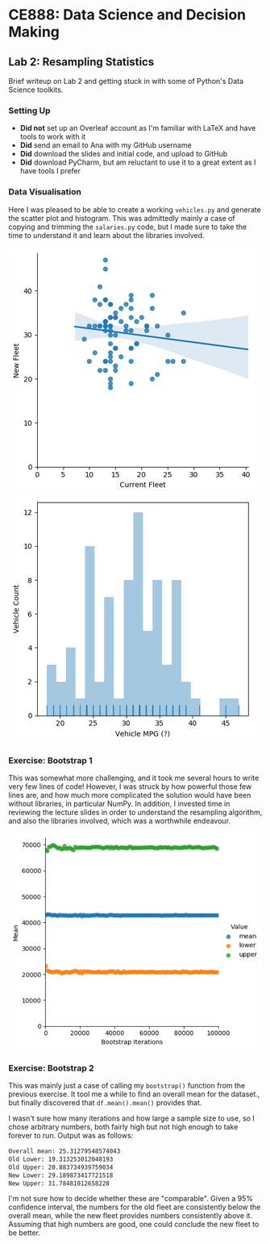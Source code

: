 # CE888: Data Science and Decision Making
## Lab 2: Resampling Statistics

Brief writeup on Lab 2 and getting stuck in with some of Python's Data Science toolkits.

### Setting Up

* **Did not** set up an Overleaf account as I'm familiar with LaTeX and have tools to work with it
* **Did** send an email to Ana with my GitHub username
* **Did** download the slides and initial code, and upload to GitHub
* **Did** download PyCharm, but am reluctant to use it to a great extent as I have tools I prefer

### Data Visualisation

Here I was pleased to be able to create a working `vehicles.py` and generate the scatter plot and histogram. This was admittedly mainly a case of copying and trimming the `salaries.py` code, but I made sure to take the time to understand it and learn about the libraries involved.

![logo](./veh_scatterplot.png?raw=true)
![logo](./veh_histogram.png?raw=true)

### Exercise: Bootstrap 1

This was somewhat more challenging, and it took me several hours to write very few lines of code! However, I was struck by how powerful those few lines are, and how much more complicated the solution would have been without libraries, in particular NumPy. In addition, I invested time in reviewing the lecture slides in order to understand the resampling algorithm, and also the libraries involved, which was a worthwhile endeavour.

![logo](./bootstrap_confidence.png?raw=true)

### Exercise: Bootstrap 2

This was mainly just a case of calling my `bootstrap()` function from the previous exercise. It tool me a while to find an overall mean for the dataset., but finally discovered that `df.mean().mean()` provides that.

I wasn't sure how many iterations and how large a sample size to use, so I chose arbitrary numbers, both fairly high but not high enough to take forever to run. Output was as follows:

```
Overall mean: 25.31279548574043
Old Lower: 19.313253012048193
Old Upper: 20.883734939759034
New Lower: 29.189873417721518
New Upper: 31.78481012658228
```

I'm not sure how to decide whether these are "comparable". Given a 95% confidence interval, the numbers for the old fleet are consistently below the overall mean, while the new fleet provides numbers consistently above it. Assuming that high numbers are good, one could conclude the new fleet to be better.
